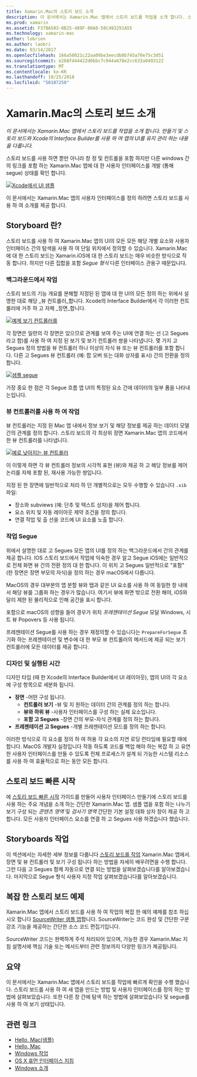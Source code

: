 ```yaml
---
title: Xamarin.Mac의 스토리 보드 소개
description: 이 문서에서는 Xamarin.Mac 앱에서 스토리 보드를 작업을 소개 합니다. 스토리보드와 Xcode의 Interface Builder를 사용하여 앱의 UI를 만들고 유지 관리하는 내용을 다룹니다.
ms.prod: xamarin
ms.assetid: F37BA503-0B25-489F-80A8-58C493291A55
ms.technology: xamarin-mac
author: lobrien
ms.author: laobri
ms.date: 03/14/2017
ms.openlocfilehash: 166a50021c22aa09be3eecdb8b745a70e75c3d51
ms.sourcegitcommit: e268fd44422d0bbc7c944a678e2cc633a0493122
ms.translationtype: MT
ms.contentlocale: ko-KR
ms.lasthandoff: 10/25/2018
ms.locfileid: "50107250"
---
```

# <a name="introduction-to-storyboards-in-xamarinmac"></a>Xamarin.Mac의 스토리 보드 소개

_이 문서에서는 Xamarin.Mac 앱에서 스토리 보드를 작업을 소개 합니다. 만들기 및 스토리 보드와 Xcode의 Interface Builder를 사용 하 여 앱의 UI를 유지 관리 하는 내용을 다룹니다._

스토리 보드를 사용 하면 뿐만 아니라 창 정 및 컨트롤을 포함 하지만 다른 windows 간의 링크를 포함 하는 Xamarin.Mac 앱에 대 한 사용자 인터페이스를 개발 (통해 segue) 상태를 확인 합니다.

[![](images/intro01.png "Xcode에서 UI 샘플")](images/intro01.png#lightbox)

이 문서에서는 Xamarin.Mac 앱의 사용자 인터페이스를 정의 하려면 스토리 보드를 사용 하 여 소개를 제공 합니다.

<a name="What-are-Storyboards" />

## <a name="what-are-storyboards"></a>Storyboard 란?

스토리 보드를 사용 하 여 Xamarin.Mac 앱의 UI의 모든 모든 해당 개별 요소와 사용자 인터페이스 간의 탐색을 사용 하 여 단일 위치에서 정의할 수 있습니다. Xamarin.Mac에 대 한 스토리 보드는 Xamarin.iOS에 대 한 스토리 보드는 매우 비슷한 방식으로 작동 합니다. 하지만 다른 집합을 포함 _Segue 형식_ 다른 인터페이스 관용구 때문입니다.

<a name="Working-with-Scenes" />

### <a name="working-with-scenes"></a>백그라운드에서 작업

스토리 보드의 기능 개요를 분해할 지정된 된 앱에 대 한 UI의 모든 정의 하는 위에서 설명한 대로 해당 _뷰 컨트롤러_합니다. Xcode의 Interface Builder에서 각 이러한 컨트롤러에 거주 하 고 자체 _장면_합니다.

[![](images/intro02.png "예제 보기 컨트롤러를")](images/intro02.png#lightbox)

각 장면은 일련의 각 장면은 있으므로 관계를 보여 주는 UI에 연결 하는 선 (고 Segues 라고 함)를 사용 하 여 지정 된 보기 및 보기 컨트롤러 쌍을 나타냅니다. 몇 가지 고 Segues 정의 방법을 뷰 컨트롤러 하나 이상의 자식 뷰 또는 뷰 컨트롤러를 포함 합니다. 다른 고 Segues 뷰 컨트롤러 (예: 팝 오버 또는 대화 상자를 표시) 간의 전환을 정의 합니다. 

[![](images/intro03.png "샘플 segue")](images/intro03.png#lightbox)

가장 중요 한 점은 각 Segue 흐름 앱 UI의 특정된 요소 간에 데이터의 일부 폼을 나타내는입니다.

<a name="Working-with-View-Controllers" />

### <a name="working-with-view-controllers"></a>뷰 컨트롤러를 사용 하 여 작업

뷰 컨트롤러는 지정 된 Mac 앱 내에서 정보 보기 및 해당 정보를 제공 하는 데이터 모델 간의 관계를 정의 합니다. 스토리 보드의 각 최상위 장면 Xamarin.Mac 앱의 코드에서 한 뷰 컨트롤러를 나타냅니다.

[![](images/intro04.png "예로 낮아지는 뷰 컨트롤러")](images/intro04.png#lightbox)

이 이렇게 하면 각 뷰 컨트롤러 정보의 시각적 표현 (뷰)와 제공 하 고 해당 정보를 제어 논리를 자체 포함 된, 재사용 가능한 쌍입니다.

지정 된 한 장면에 일반적으로 처리 하 던 개별적으로는 모두 수행할 수 있습니다 `.xib` 파일: 

 - 장소와 subviews (예: 단추 및 텍스트 상자)을 제어 합니다.
 - 요소 위치 및 자동 레이아웃 제약 조건을 정의 합니다.
 - 연결 작업 및 출 선을 코드에 UI 요소를 노출 합니다.

<a name="Working-with-Segues" />

### <a name="working-with-segues"></a>작업 Segue

위에서 설명한 대로 고 Segues 모든 앱의 UI를 정의 하는 백그라운드에서 간의 관계를 제공 합니다. IOS 스토리 보드에서 작업에 익숙한 경우 알고 Segue iOS에는 일반적으로 전체 화면 뷰 간의 전환 정의 대 한 합니다. 이 위치 고 Segues 일반적으로 "포함" (한 장면은 장면 부모의 자식)을 정의 하는 경우 macOS에서 다릅니다.

MacOS의 경우 대부분의 앱 분할 뷰와 탭과 같은 UI 요소를 사용 하 여 동일한 창 내에서 해당 뷰를 그룹화 하는 경우가 많습니다. 여기서 뷰에 화면 밖으로 전환 해야, iOS와 달리 제한 된 물리적으로 인해 공간을 표시 합니다.

포함으로 macOS의 성향을 들어 경우가 위치 _프레젠테이션 Segue_ 모달 Windows, 시트 뷰 Popovers 등 사용 됩니다.

프레젠테이션 Segue를 사용 하는 경우 재정의할 수 있습니다는 `PrepareForSegue` 초기화 하는 프레젠테이션 및 변수에 대 한 부모 뷰 컨트롤러의 메서드에 제공 되는 보기 컨트롤러에 모든 데이터를 제공 합니다.

<a name="Design-and-Run-Times" />

### <a name="design-and-run-times"></a>디자인 및 실행된 시간

디자인 타임 (때 한 Xcode의 Interface Builder에서 UI 레이아웃), 앱의 UI의 각 요소에 구성 항목으로 세분화 됩니다.

- **장면** -어떤 구성 됩니다.
    - **컨트롤러 보기** -뷰 및 지 원하는 데이터 간의 관계를 정의 하는 합니다.
    - **뷰와 하위 뷰** -사용자 인터페이스를 구성 하는 실제 요소입니다.
    - **포함 고 Segues** -장면 간의 부모-자식 관계를 정의 하는 합니다.
- **프레젠테이션 고 Segues** -개별 프레젠테이션 모드를 정의 하는 합니다. 

이러한 방식으로 각 요소를 정의 하 여 허용 각 요소의 지연 로딩 런타임에 필요할 때에 합니다. MacOS 개발자 실정입니다 작동 하도록 코드를 백업 해야 하는 복잡 하 고 유연한 사용자 인터페이스를 만들 수 있도록 전체 프로세스가 설계 되 가능한 시스템 리소스를 사용 하 여 효율적으로 하는 동안 모든 합니다.

<a name="Storyboard-Quick-Start" />

## <a name="storyboard-quick-start"></a>스토리 보드 빠른 시작

에 [스토리 보드 빠른 시작](~/mac/platform/storyboards/quickstart.md) 가이드를 만들어 사용자 인터페이스 만들기에 스토리 보드를 사용 하는 주요 개념을 소개 하는 간단한 Xamarin.Mac 앱. 샘플 앱을 포함 하는 나누기 보기 구성 되는 _콘텐츠 영역_ 및 _검사기 영역_ 간단한 기본 설정 대화 상자 창이 제공 하 고 합니다. 모든 사용자 인터페이스 요소를 연결 하 고 Segues 사용 하겠습니다 했습니다.

<a name="Working-with-Storyboards" />

## <a name="working-with-storyboards"></a>Storyboards 작업

이 섹션에서는 자세한 세부 정보를 다룹니다 [스토리 보드를 작업](~/mac/platform/storyboards/indepth.md) Xamarin.Mac 앱에서. 장면 및 뷰 컨트롤러 및 보기 구성 됩니다 하는 방법을 자세히 배우려면을 수행 합니다. 그런 다음 고 Segues 함께 자동으로 연결 되는 방법을 살펴보겠습니다를 알아보겠습니다. 마지막으로 Segue 형식 사용자 지정 작업 살펴보겠습니다를 알아보겠습니다. 

<a name="Complex-Storyboard-Example" />

## <a name="complex-storyboard-example"></a>복잡 한 스토리 보드 예제

Xamarin.Mac 앱에서 스토리 보드를 사용 하 여 작업의 복잡 한 예의 예제를 참조 하십시오 합니다 [SourceWriter 샘플 앱](https://developer.xamarin.com/samples/mac/SourceWriter/)합니다. SourceWriter는 코드 완성 및 간단한 구문 강조 기능을 제공하는 간단한 소스 코드 편집기입니다.

SourceWriter 코드는 완벽하게 주석 처리되어 있으며, 가능한 경우 Xamarin.Mac 지침 설명서에 핵심 기술 또는 메서드부터 관련 정보까지 다양한 링크가 제공됩니다.

<a name="Summary" />

## <a name="summary"></a>요약

이 문서에서는 Xamarin.Mac 앱에서 스토리 보드를 작업에 빠르게 확인을 수행 했습니다. 스토리 보드를 사용 하 여 새 앱을 만드는 방법 및 사용자 인터페이스를 정의 하는 방법에 살펴보았습니다. 또한 다른 창 간에 탐색 하는 방법에 살펴보았습니다 및 segue를 사용 하 여 보기 상태입니다.


## <a name="related-links"></a>관련 링크

- [Hello, Mac(샘플)](https://developer.xamarin.com/samples/mac/Hello_Mac/)
- [Hello, Mac](~/mac/get-started/hello-mac.md)
- [Windows 작업](~/mac/user-interface/window.md)
- [OS X 휴먼 인터페이스 지침](https://developer.apple.com/library/mac/documentation/UserExperience/Conceptual/OSXHIGuidelines/)
- [Windows 소개](https://developer.apple.com/library/mac/documentation/Cocoa/Conceptual/WinPanel/Introduction.html#//apple_ref/doc/uid/10000031-SW1)
